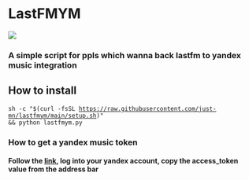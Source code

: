 # LastFMYM
![](https://img.shields.io/github/license/vilander1337/WeatherMod?color=B34AEE)
<br>
### A simple script for ppls which wanna back lastfm to yandex music integration
## How to install
<code>sh -c "$(curl -fsSL https://raw.githubusercontent.com/just-mn/lastfmym/main/setup.sh)" && python lastfmym.py</code>
### How to get a yandex music token
#### Follow the [link](https://oauth.yandex.com/authorize?response_type=token&client_id=23cabbbdc6cd418abb4b39c32c41195d), log into your yandex account, copy the access_token value from the address bar
